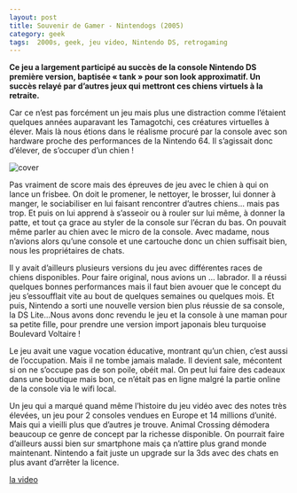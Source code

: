 ```yaml
---
layout: post
title: Souvenir de Gamer - Nintendogs (2005)
category: geek
tags:  2000s, geek, jeu video, Nintendo DS, retrogaming
---
```


**Ce jeu a largement participé au succès de la console Nintendo DS première version, baptisée « tank » pour son look approximatif. Un succès relayé par d’autres jeux qui mettront ces chiens virtuels à la retraite.**

Car ce n’est pas forcément un jeu mais plus une distraction comme l’étaient quelques années auparavant les Tamagotchi, ces créatures virtuelles à élever. Mais là nous étions dans le réalisme procuré par la console avec son hardware proche des performances de la Nintendo 64. Il s’agissait donc d’élever, de s’occuper d’un chien !

![cover](https://cheziceman.files.wordpress.com/2020/04/nintendogsjap.jpeg)

Pas vraiment de score mais des épreuves de jeu avec le chien à qui on lance un frisbee. On doit le promener, le nettoyer, le brosser, lui donner à manger, le sociabiliser en lui faisant rencontrer d’autres chiens… mais pas trop. Et puis on lui apprend à s’asseoir ou à rouler sur lui même, à donner la patte, et tout ça grace au styler de la console sur l’écran du bas. On pouvait même parler au chien avec le micro de la console. Avec madame, nous n’avions alors qu’une console et une cartouche donc un chien suffisait bien, nous les propriétaires de chats.

Il y avait d’ailleurs plusieurs versions du jeu avec différentes races de chiens disponibles. Pour faire original, nous avions un … labrador. Il a réussi quelques bonnes performances mais il faut bien avouer que le concept du jeu s’essoufflait vite au bout de quelques semaines ou quelques mois. Et puis, Nintendo a sorti une nouvelle version bien plus réussie de sa console, la DS Lite…Nous avons donc revendu le jeu et la console à une maman pour sa petite fille, pour prendre une version import japonais bleu turquoise Boulevard Voltaire !

Le jeu avait une vague vocation éducative, montrant qu’un chien, c’est aussi de l’occupation. Mais il ne tombe jamais malade. Il devient sale, mécontent si on ne s’occupe pas de son poile, obéit mal. On peut lui faire des cadeaux dans une boutique mais bon, ce n’était pas en ligne malgré la partie online de la console via le wifi local.

Un jeu qui a marqué quand même l’histoire du jeu vidéo avec des notes très élevées, un jeu pour 2 consoles vendues en Europe et 14 millions d’unité. Mais qui a vieilli plus que d’autres je trouve. Animal Crossing démodera beaucoup ce genre de concept par la richesse disponible. On pourrait faire d’ailleurs aussi bien sur smartphone mais ça n’attire plus grand monde maintenant. Nintendo a fait juste un upgrade sur la 3ds avec des chats en plus avant d’arrêter la licence.

[la video](https://youtu.be/yRTca2LXTLM)
